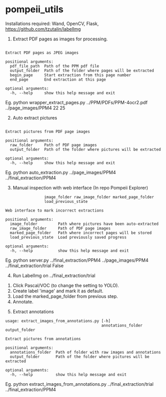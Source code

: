 # pompeii_utils

Installations required: Wand, OpenCV, Flask, https://github.com/tzutalin/labelImg


1. Extract PDF pages as images for processing.

```usage: extract_pages.py [-h] pdf_file_path output_folder begin_page end_page

Extract PDF pages as JPEG images

positional arguments:
  pdf_file_path  Path of the PPM pdf file
  output_folder  Path of the folder where pages will be extracted
  begin_page     Start extraction from this page number
  end_page       End extraction at this page

optional arguments:
  -h, --help     show this help message and exit
```

Eg. python wrapper_extract_pages.py ../PPM/PDFs/PPM-4ocr2.pdf ../page_images/PPM4 22 25

2. Auto extract pictures

```usage: auto_extraction.py [-h] raw_folder output_folder

Extract pictures from PDF page images

positional arguments:
  raw_folder     Path of PDF page images
  output_folder  Path of the folder where pictures will be extracted

optional arguments:
  -h, --help     show this help message and exit
```

Eg. python auto_extraction.py ../page_images/PPM4 ../final_extraction/PPM4

3. Manual inspection with web interface (In repo Pompeii Explorer)

```usage: server.py [-h]
                 image_folder raw_image_folder marked_page_folder
                 load_previous_state

Web interface to mark incorrect extractions

positional arguments:
  image_folder         Path where pictures have been auto-extracted
  raw_image_folder     Path of PDF page images
  marked_page_folder   Path where incorrect pages will be stored
  load_previous_state  Load previously saved progress

optional arguments:
  -h, --help           show this help message and exit
```

Eg. python server.py ../final_extraction/PPM4 ../page_images/PPM4 ../final_extraction/trial False

4. Run LabelImg on ../final_extraction/trial

1) Click Pascal/VOC (to change the setting to YOLO).
2) Create label 'image' and mark it as default.
3) Load the marked_page_folder from previous step.
4) Annotate.

5. Extract annotations

```
usage: extract_images_from_annotations.py [-h]
                                          annotations_folder output_folder

Extract pictures from annotations

positional arguments:
  annotations_folder  Path of folder with raw images and annotations
  output_folder       Path of the folder where pictures will be extracted

optional arguments:
  -h, --help          show this help message and exit
```
Eg. python extract_images_from_annotations.py ../final_extraction/trial ../final_extraction/PPM4

